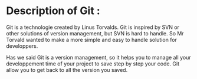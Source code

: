 # Description of Git :

Git is a technologie created by Linus Torvalds. Git is inspired by SVN or other solutions of version management, but SVN is hard to handle. So Mr Torvald wanted to make a more simple and easy to handle solution for developpers. 

Has we said Git is a version management, so it helps you to manage all your developpement time of your project to save step by step your code. Git allow you to get back to all the version you saved. 


